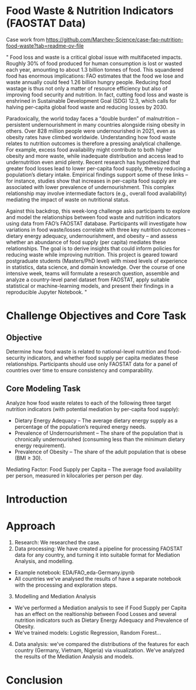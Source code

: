 # Food Waste & Nutrition Indicators (FAOSTAT Data)

Case work from https://github.com/Marchev-Science/case-fao-nutrition-food-waste?tab=readme-ov-file

" Food loss and waste is a critical global issue with multifaceted impacts. Roughly 30% of food produced for human consumption is lost or wasted each year, amounting to about 1.3 billion tonnes of food. This squandered food has enormous implications: FAO estimates that the food we lose and waste annually could feed 1.26 billion hungry people. Reducing food wastage is thus not only a matter of resource efficiency but also of improving food security and nutrition. In fact, cutting food loss and waste is enshrined in Sustainable Development Goal (SDG) 12.3, which calls for halving per-capita global food waste and reducing losses by 2030.

Paradoxically, the world today faces a “double burden” of malnutrition – persistent undernourishment in many countries alongside rising obesity in others. Over 828 million people were undernourished in 2021, even as obesity rates have climbed worldwide. Understanding how food waste relates to nutrition outcomes is therefore a pressing analytical challenge. For example, excess food availability might contribute to both higher obesity and more waste, while inadequate distribution and access lead to undernutrition even amid plenty. Recent research has hypothesized that greater food losses lead to lower per-capita food supply, thereby reducing a population’s dietary intake. Empirical findings support some of these links – for instance, studies show that increases in per-capita food supply are associated with lower prevalence of undernourishment. This complex relationship may involve intermediate factors (e.g., overall food availability) mediating the impact of waste on nutritional status.

Against this backdrop, this week-long challenge asks participants to explore and model the relationships between food waste and nutrition indicators using data from FAO’s FAOSTAT database. Participants will investigate how variations in food waste/losses correlate with three key nutrition outcomes – dietary energy adequacy, undernourishment, and obesity – and assess whether an abundance of food supply (per capita) mediates these relationships. The goal is to derive insights that could inform policies for reducing waste while improving nutrition. This project is geared toward postgraduate students (Masters/PhD level) with mixed levels of experience in statistics, data science, and domain knowledge. Over the course of one intensive week, teams will formulate a research question, assemble and analyze a country-level panel dataset from FAOSTAT, apply suitable statistical or machine-learning models, and present their findings in a reproducible Jupyter Notebook. "

# Challenge Objectives and Core Task
## Objective
Determine how food waste is related to national-level nutrition and food-security indicators, and whether food supply per capita mediates these relationships. Participants should use only FAOSTAT data for a panel of countries over time to ensure consistency and comparability.

## Core Modeling Task
Analyze how food waste relates to each of the following three target nutrition indicators (with potential mediation by per-capita food supply):

- Dietary Energy Adequacy – The average dietary energy supply as a percentage of the population’s required energy needs.
- Prevalence of Undernourishment – The share of the population that is chronically undernourished (consuming less than the minimum dietary energy requirement).
- Prevalence of Obesity – The share of the adult population that is obese (BMI ≥ 30).

Mediating Factor: Food Supply per Capita – The average food availability per person, measured in kilocalories per person per day.

# Introduction

# Approach

1. Research: We researched the case.
2. Data processing: We have created a pipeline for processing FAOSTAT data for any country, and turning it into suitable format for Mediation Analysis, and modelling. 
 - Example notebook: EDA/FAO_eda-Germany.ipynb
 - All countries we've analysed the results of have a separate notebook with the processing and exploration steps.
3. Modelling and Mediation Analysis
- We've performed a Mediation analysis to see if Food Supply per Capita has an effect on the realtionship between Food Losses and several nutrition indicators such as Dietary Energy Adequacy and Prevalence of Obesity.
- We've trained models: Logistic Regression, Random Forest...
4. Data analysis: we've compared the distributions of the features for each country (Germany, Vietnam, Nigeria) via visualization. We've analyzed the results of the Mediation Analysis and models.

# Conclusion  
  
